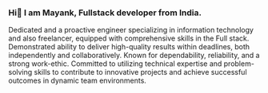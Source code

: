 ### Hi👋 I am Mayank, Fullstack developer from India. 
Dedicated and a proactive engineer specializing in information technology and also freelancer, equipped with comprehensive skills in the Full stack. Demonstrated ability to deliver high-quality results within deadlines, both independently and collaboratively. Known for dependability, reliability, and a strong work-ethic. Committed to utilizing technical expertise and problem-solving skills to contribute to innovative projects and achieve successful outcomes in dynamic team environments.

